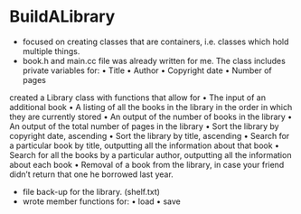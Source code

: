# BuildALibrary

- focused on creating classes that are containers, i.e. classes which hold multiple things. 
- book.h and main.cc file was already written for me. The class includes private variables for:
•	Title
•	Author
•	Copyright date
•	Number of pages

created a Library class with functions that allow for
•	The input of an additional book
•	A listing of all the books in the library in the order in which they are currently stored
•	An output of the number of books in the library
•	An output of the total number of pages in the library
•	Sort the library by copyright date, ascending
•	Sort the library by title, ascending
•	Search for a particular book by title, outputting all the information about that book
•	Search for all the books by a particular author, outputting all the information about each book
•	Removal of a book from the library, in case your friend didn’t return that one he borrowed last year.

- file back-up for the library. (shelf.txt)
- wrote member functions for:
•	load 
•	save

